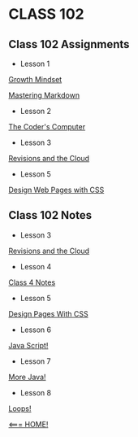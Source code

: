 # CLASS 102

## Class 102 Assignments

- Lesson 1

[Growth Mindset](102/102_a_1.md)


[Mastering Markdown](102_a_2.md) 


- Lesson 2

[The Coder's Computer](102_a_3.md)

- Lesson 3 

[Revisions and the Cloud](102_a_4.md)

- Lesson 5

[Design Web Pages with CSS](102_a_5.md)


## Class 102 Notes

- Lesson 3

[Revisions and the Cloud](102_class_3_notes.md)

- Lesson 4

[Class 4 Notes](102_class_4_notes.md)

- Lesson 5

[Design Pages With CSS](102_class_5_notes.md)

- Lesson 6

[Java Script!](102_class_6_notes.md)

- Lesson 7

[More Java!](102_class_7_notes.md)

- Lesson 8

[Loops!](102_class_8_notes.md) 

[<=== HOME!](README.md)
